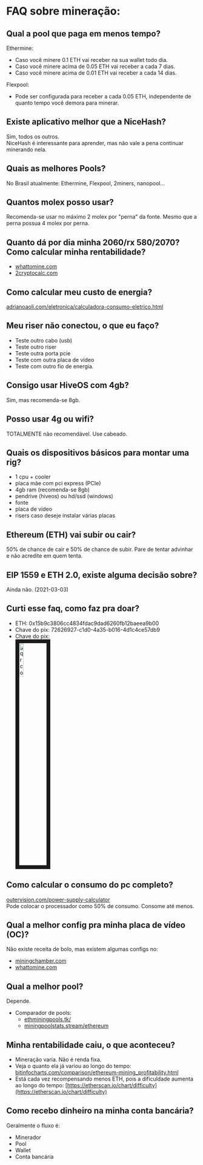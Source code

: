 # FAQ sobre mineração:


## Qual a pool que paga em menos tempo?

Ethermine:
- Caso você minere 0.1 ETH vai receber na sua wallet todo dia.
- Caso você minere acima de 0.05 ETH vai receber a cada 7 dias.
- Caso você minere acima de 0.01 ETH vai receber a cada 14 dias.

Flexpool:
- Pode ser configurada para receber a cada 0.05 ETH, independente de quanto tempo você demora para minerar.

## Existe aplicativo melhor que a NiceHash?

Sim, todos os outros.
<br />
NiceHash é interessante para aprender, mas não vale a pena continuar minerando nela.

## Quais as melhores Pools?

No Brasil atualmente: Ethermine, Flexpool, 2miners, nanopool...

## Quantos molex posso usar?

Recomenda-se usar no máximo 2 molex por "perna" da fonte. Mesmo que a perna possua 4 molex por perna.

## Quanto dá por dia minha 2060/rx 580/2070? Como calcular minha rentabilidade?

- [whattomine.com](whattomine.com)
- [2cryptocalc.com](2cryptocalc.com)

## Como calcular meu custo de energia?

[adrianoaoli.com/eletronica/calculadora-consumo-eletrico.html](adrianoaoli.com/eletronica/calculadora-consumo-eletrico.html)

## Meu riser não conectou, o que eu faço?

- Teste outro cabo (usb)
- Teste outro riser
- Teste outra porta pcie
- Teste com outra placa de vídeo
- Teste com outro fio de energia.

## Consigo usar HiveOS com 4gb?

Sim, mas recomenda-se 8gb.

## Posso usar 4g ou wifi?

TOTALMENTE não recomendável. Use cabeado.

## Quais os dispositivos básicos para montar uma rig?

- 1 cpu + cooler
- placa mãe com pci express (PCIe)
- 4gb ram (recomenda-se 8gb)
- pendrive (hiveos) ou hd/ssd (windows)
- fonte
- placa de vídeo
- risers caso deseje instalar várias placas

## Ethereum (ETH) vai subir ou cair?

50% de chance de cair e 50% de chance de subir. Pare de tentar advinhar e não acredite em quem tenta.

## EIP 1559 e ETH 2.0, existe alguma decisão sobre?

Ainda não. (2021-03-03)

## Curti esse faq, como faz pra doar?

- ETH: 0x15b9c3806cc4834fdac9dad6260fb12baeea9b00
- Chave do pix: 72626927-c1d0-4a35-b016-4d1c4ce57db9
- Chave do pix: <br /><img src="https://i.postimg.cc/MKmn6qCM/photo-2021-03-03-19-14-41.jpg" 
alt="qrcode" width="15%" border="10" />

## Como calcular o consumo do pc completo?

[outervision.com/power-supply-calculator](outervision.com/power-supply-calculator)
<br />
Pode colocar o processador como 50% de consumo. Consome até menos.

## Qual a melhor config pra minha placa de vídeo (OC)?

Não existe receita de bolo, mas existem algumas configs no:
- [miningchamber.com](miningchamber.com/)
- [whattomine.com](whattomine.com)

## Qual a melhor pool?

Depende.
- Comparador de pools:
  - [ethminingpools.tk/](ethminingpools.tk/)
  - [miningpoolstats.stream/ethereum](miningpoolstats.stream/ethereum)


## Minha rentabilidade caiu, o que aconteceu?

- Mineração varia. Não é renda fixa.
- Veja o quanto ela já variou ao longo do tempo: [bitinfocharts.com/comparison/ethereum-mining_profitability.html](bitinfocharts.com/comparison/ethereum-mining_profitability.html)
- Está cada vez recompensando menos ETH, pois a dificuldade aumenta ao longo do tempo: [https://etherscan.io/chart/difficulty](https://etherscan.io/chart/difficulty)

## Como recebo dinheiro na minha conta bancária?

Geralmente o fluxo é:
- Minerador
- Pool
- Wallet
- Conta bancária
